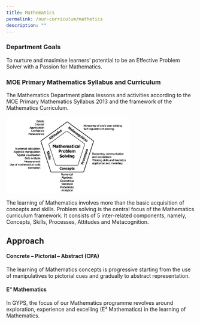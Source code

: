 ```yaml
---
title: Mathematics
permalink: /our-curriculum/mathetics
description: ""
---
```

### Department Goals
To nurture and maximise learners’ potential to be an Effective Problem Solver with a Passion for Mathematics.

### MOE Primary Mathematics Syllabus and Curriculum
The Mathematics Department plans lessons and activities according to the MOE Primary Mathematics Syllabus 2013 and the framework of the Mathematics Curriculum.

<img src="/images/m1.jpeg" 
     style="width:65%">


The learning of Mathematics involves more than the basic acquisition of concepts and skills. Problem solving is the central focus of the Mathematics curriculum framework. It consists of 5 inter-related components, namely, Concepts, Skills, Processes, Attitudes and Metacognition.

Approach
--------

#### Concrete – Pictorial – Abstract (CPA)

The learning of Mathematics concepts is progressive starting from the use of manipulatives to pictorial cues and gradually to abstract representation.

#### E³ Mathematics

In GYPS, the focus of our Mathematics programme revolves around exploration, experience and excelling (E³ Mathematics) in the learning of Mathematics.